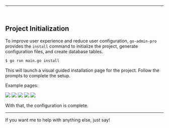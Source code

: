 
---

<br>

## Project Initialization

To improve user experience and reduce user configuration, `go-admin-pro` provides the `install` command to initialize the project, generate configuration files, and create database tables.

```sh
$ go run main.go install
```

This will launch a visual guided installation page for the project. Follow the prompts to complete the setup.

Example pages:

![](https://doc-image.zhangwj.com/img/install01.png)
![](https://doc-image.zhangwj.com/img/install02.png)
![](https://doc-image.zhangwj.com/img/install03.png)
![](https://doc-image.zhangwj.com/img/install04.png)
![](https://doc-image.zhangwj.com/img/install05.png)

With that, the configuration is complete.

---

If you want me to help with anything else, just say!
